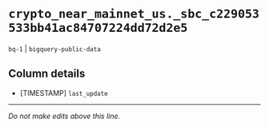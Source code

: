 # `crypto_near_mainnet_us._sbc_c229053533bb41ac84707224dd72d2e5`
`bq-1` | `bigquery-public-data`

## Column details
* [TIMESTAMP] `last_update`

-------------------------------------------------------------------------------
*Do not make edits above this line.*
